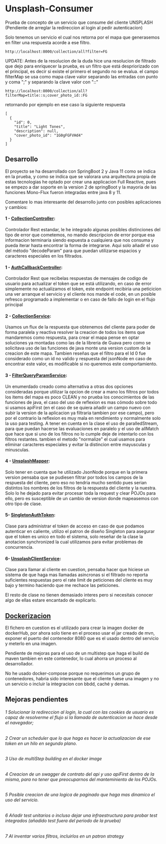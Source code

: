 # Unsplash-Consumer
Prueba de concepto de un servicio que consume del cliente UNSPLASH
(Pendiente de arreglar la redireccion al login al pedir autenticacion)

Solo tenemos un servicio el cual nos retorna por el mapa que generasemos en filter una respuesta acorde a ese filtro.
```
http://localhost:8000/collection/all?filter=FG
```
UPDATE: Antes de la resolucion de la duda hice una resolucion de filtrado que dejo para enriquecer la prueba, es un filtro que está despriorizado con el principal, es decir si existe el primero el segundo no se evalua.
el campo filterMap se usa como mapa clave valor separando las entradas con punto y coma ";" y separando la clave valor con "::"
```
http://localhost:8000/collection/all?filterMap=title::s;cover_photo_id::FG
```
retornando por ejemplo en ese caso la siguiente respuesta 
```
[
  {
    "id": 0,
    "title": "Light Tones",
    "description": null,
    "cover_photo_id": "1G0gFGFVHd4"
  }
]
```

## Desarrollo
El proyecto se ha desarrollado con SpringBoot 2 y Java 11 como se indica en la prueba, y como se indica que se valorara una arquitectura propia de estas tecnologias he optado por crear una applicacion Full Reactive, pues se empezo a dar soporte en la version 2 de springBoot y la mayoria de las funciones Mono-Flux fueron integradas entre java 8 y 11.

Comentare lo mas interesante del desarrollo junto con posibles aplicaciones y cambios:
#### 1 - [CollectionController](https://github.com/manueljgq93/Unsplash-Consumer/blob/main/src/main/java/com/gamero/unsplashconsumer/controller/CollectionController.java): 
Controlador Rest estandar, le he integrado algunas posibles distinciones del tipo de error que cometemos, no mando descripcion de error porque esa informacion terminaria siendo expuesta a cualquiera que nos consuma y pueda iterar hasta encontrar la forma de integrarse.
Aqui solo añadir el uso del método "decodeParam" para que puedan utilizarse espacios y caracteres especiales en los filtrados.
#### 1 - [AuthCallbackController](https://github.com/manueljgq93/Unsplash-Consumer/blob/main/src/main/java/com/gamero/unsplashconsumer/controller/AuthCallbackController.java): 
Controlador Rest que recibelas respuestas de mensajes de codigo de usuario para actualizar el token que se está utilizando, en caso de error simplemente no actualizamos el token, este endpoint recibiria una peticicion una ver arranque el servicio y el cliente nos mande el code, en un posible refresco programado a implementar o en caso de fallo de login en el flujo principal
#### 2 - [CollectionService](https://github.com/manueljgq93/Unsplash-Consumer/blob/main/src/main/java/com/gamero/unsplashconsumer/service/CollectionService.java):
Usamos un flux de la respuesta que obtenemos del cliente para poder de forma paralela y reactiva resolver la creacion de todos los items que mandaremos como respuesta, para crear el mapa pense en optar soluciones ya montadas como las de la libreria de Guava pero como se solicitava uso de las funciones de java monte una version custom de la creacion de este mapa.
Tambien reseñas que el filtro para el Id 0 fue considerado como un id no valido y respuesta del jsonNode en caso de encontrar este valor, es modificable si no queremos este comportamiento.
#### 3 - [FilterQueryParamService](https://github.com/manueljgq93/Unsplash-Consumer/blob/main/src/main/java/com/gamero/unsplashconsumer/service/FilterQueryParamService.java):
Un enumerdado creado como alternativa a otras dos opciones consideradas porque utilizar la opcion de crear a mano los filtros por todos los items del mapa es poco CLEAN y no prueba los conocimientos de las funciones de java, el caso del uso de reflexion es mas cómodo sobre todo si usamos apiFirst (en el caso de se quiera añadir un campo nuevo con subir la version de la aplicacion ya filtraria tambien por ese campo), pero por el contrario la reflexion es muy mala en rendimiento y normalmente solo la uso para testing.
A tener en cuenta en la clase el uso de paralledStream, para que puedan hacerse las evaluaciones en paralelo y el uso de allMatch que hace que si uno de los filtros no lo cumple deje de intentarlo con los filtros restantes.
tambien el metodo "normalize" el cual usamos para eliminar caracteres especiales y evitar la distincion entre mayusculas y minusculas.
#### 4 - [UnsplashMapper](https://github.com/manueljgq93/Unsplash-Consumer/blob/main/src/main/java/com/gamero/unsplashconsumer/service/FilterQueryParamService.java):
Solo tener en cuenta que he utilizado JsonNode porque en la primera version pensaba que se pudiesen filtrar por todos los campos de la respuesta del cliente, pero eso no tendria mucho sentido pues serian distintos los nombres de los filtros de la respuesta del cliente y la nuestra. Solo lo he dejado para evitar procesar toda la request y clear POJOs para ello, pero es susceptible de un cambio de version donde mapeasemos con otro tipo de clase.
#### 5- [SingletonAuthToken](https://github.com/manueljgq93/Unsplash-Consumer/blob/main/src/main/java/com/gamero/unsplashconsumer/util/SingletonAuthToken.java): 
Clase para administrar el token de acceso en caso de que podamos autenticar en caliente, utilizo el patron de diseño Singleton para asegurar que el token es unico en todo el sistema, solo reseñar de la clase la anotacion synchronized la cual utilizamos para evitar problemas de concurrencia.
#### 6- [UnsplashClientService](https://github.com/manueljgq93/Unsplash-Consumer/blob/main/src/main/java/com/gamero/unsplashconsumer/client/UnsplashClientService.java):
Clase para llamar al cliente en cuestion, pensaba hacer que hiciese un sistema de que haga mas llamadas asincronas si el filtrado no reporta suficientes respuestas pero el rate limit de peticiones del cliente es muy bajo y termino haciendo que me rechace las peticiones.

El resto de clase no tienen demasiado interes pero si necesitais conocer algo de ellas estare encantado de explicarlo.

## [Dockerizacion](https://github.com/manueljgq93/Unsplash-Consumer/blob/main/Dockerfile)

El fichero en cuestion es el utilizado para crear la imagen docker de dockerHub, por ahora solo tiene en el proceso usar el jar creado de mvn, exponer el puerto del contenedor 8080 que es el usado dentro del servicio y meterlo en una imagen.

Pendiente de mejoras para el uso de un multistep que haga el build de maven tambien en este contenedor, lo cual ahorra un proceso al desarrollador.

No he usado docker-compose porque no requerimos un grupo de contenedores, habria sido interesante que el cliente fuese una imagen y no un servicio o incluir la integracion con bbdd, caché y demas.

## Mejoras pendientes
###### 1 Solucionar la redireccion al login, la cual con las cookies de usuario es capaz de resolverme el flujo si la llamada de autenticacion se hace desde el navegador;
###### 2 Crear un scheduler que lo que haga es hacer la actualizacion de ese token en un hilo en segundo plano.
###### 3 Uso de multiStep building en el docker image
###### 4 Creacion de un swagger de contrato del api y uso apiFirst dentro de la misma, para no tener que preocuparnos del manteminiento de los POJOs.
###### 5 Posible creacion de una logica de paginado que haga mas dinamico el uso del servicio.
###### 6 Añadir test unitarios o incluso dejar una infraestructura para probar test integrados (añadido test fuera del periodo de la prueba)
###### 7 Al inventar varios filtros, incluirlos en un patron strategy
